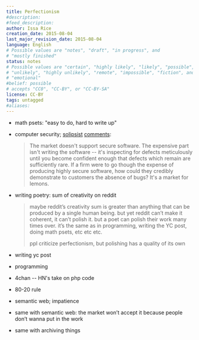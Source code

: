 ```yaml
---
title: Perfectionism
#description: 
#feed_description: 
author: Issa Rice
creation_date: 2015-08-04
last_major_revision_date: 2015-08-04
language: English
# Possible values are "notes", "draft", "in progress", and
# "mostly finished"
status: notes
# Possible values are "certain", "highly likely", "likely", "possible",
# "unlikely", "highly unlikely", "remote", "impossible", "fiction", and
# "emotional"
#belief: possible
# accepts "CC0", "CC-BY", or "CC-BY-SA"
license: CC-BY
tags: untagged
#aliases: 
---
```


- math psets: "easy to do, hard to write up"
- computer security; [solipsist](http://lesswrong.com/user/solipsist/overview/) [comments](http://lesswrong.com/r/discussion/lw/mi3/open_thread_jul_20_jul_26_2015/cljq):

    > The market doesn't support secure software. The expensive part
    > isn't writing the software -- it's inspecting for defects
    > meticulously until you become confident enough that defects which
    > remain are sufficiently rare. If a firm were to go though the
    > expense of producing highly secure software, how could they
    > credibly demonstrate to customers the absence of bugs? It's a
    > market for lemons.

- writing poetry: sum of creativity on reddit

    > maybe reddit’s creativity sum is greater than anything that can be
    > produced by a single human being. but yet reddit can’t make it
    > coherent, it can’t polish it. but a poet can polish their work
    > many times over. it’s the same as in programming, writing the YC
    > post, doing math psets, etc etc etc.
    > 
    > ppl criticize perfectionism, but polishing has a quality of its
    > own

- writing yc post
- programming
- 4chan -- HN's take on php code
- 80-20 rule
- semantic web; impatience
- same with semantic web: the market won’t accept it because people don’t wanna put in the work

- same with archiving things
